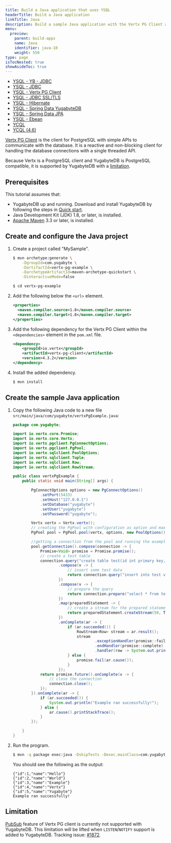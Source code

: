 ```yaml
---
title: Build a Java application that uses YSQL
headerTitle: Build a Java application
linkTitle: Java
description: Build a sample Java application with the Vertx PG Client and use the YSQL API to connect to and interact with YugabyteDB.
menu:
  preview:
    parent: build-apps
    name: Java
    identifier: java-10
    weight: 550
type: page
isTocNested: true
showAsideToc: true
---
```


<ul class="nav nav-tabs-alt nav-tabs-yb">
  <li >
    <a href="../ysql-yb-jdbc/" class="nav-link">
      <i class="icon-postgres" aria-hidden="true"></i>
      YSQL - YB - JDBC
    </a>
  </li>
  <li >
    <a href="../ysql-jdbc/" class="nav-link">
      <i class="icon-postgres" aria-hidden="true"></i>
      YSQL - JDBC
    </a>
  </li>
  <li >
    <a href="../ysql-vertx-pg-client/" class="nav-link active">
      <i class="icon-postgres" aria-hidden="true"></i>
      YSQL - Vertx PG Client
    </a>
  </li>
  <li >
    <a href="../ysql-jdbc-ssl/" class="nav-link">
      <i class="icon-postgres" aria-hidden="true"></i>
      YSQL - JDBC SSL/TLS
    </a>
  </li>
  <li >
    <a href="../ysql-hibernate/" class="nav-link">
      <i class="icon-postgres" aria-hidden="true"></i>
      YSQL - Hibernate
    </a>
  </li>
  <li >
    <a href="../ysql-sdyb/" class="nav-link">
      <i class="icon-postgres" aria-hidden="true"></i>
      YSQL - Spring Data YugabyteDB
    </a>
  </li>
  <li >
    <a href="../ysql-spring-data/" class="nav-link">
      <i class="icon-postgres" aria-hidden="true"></i>
      YSQL - Spring Data JPA
    </a>
  </li>
  <li>
    <a href="../ysql-ebean/" class="nav-link">
      <i class="icon-postgres" aria-hidden="true"></i>
      YSQL - Ebean
    </a>
  </li>
  <li>
    <a href="../ycql/" class="nav-link">
      <i class="icon-cassandra" aria-hidden="true"></i>
      YCQL
    </a>
  </li>
  <li>
    <a href="../ycql-4.6/" class="nav-link">
      <i class="icon-cassandra" aria-hidden="true"></i>
      YCQL (4.6)
    </a>
  </li>
</ul>

[Vertx PG Client](https://vertx.io/docs/vertx-pg-client/java/) is the client for PostgreSQL with simple APIs to communicate with the database. It is a reactive and non-blocking client for handling the database connections with a single threaded API.

Because Vertx is a PostgreSQL client and YugabyteDB is PostgreSQL compatible, it is supported by YugabyteDB with a [limitation](#limitation).

## Prerequisites

This tutorial assumes that:

- YugabyteDB up and running. Download and install YugabyteDB by following the steps in [Quick start](../../../../quick-start/).
- Java Development Kit (JDK) 1.8, or later, is installed. 
- [Apache Maven](https://maven.apache.org/index.html) 3.3 or later, is installed.

## Create and configure the Java project

1. Create a project called "MySample".

    ```sh
    $ mvn archetype:generate \
        -DgroupId=com.yugabyte \
        -DartifactId=vertx-pg-example \
        -DarchetypeArtifactId=maven-archetype-quickstart \
        -DinteractiveMode=false

    $ cd vertx-pg-example
    ```
1. Add the following below the `<url>` element.

    ```xml
    <properties>
      <maven.compiler.source>1.8</maven.compiler.source>
      <maven.compiler.target>1.8</maven.compiler.target>
    </properties>
    ```

1. Add the following dependency for the Vertx PG Client within the `<dependencies>` element in the `pom.xml` file.

    ```xml
    <dependency>
        <groupId>io.vertx</groupId>
        <artifactId>vertx-pg-client</artifactId>
        <version>4.3.2</version>
    </dependency>
    ```

1. Install the added dependency.

    ```sh
    $ mvn install
    ```

## Create the sample Java application

1. Copy the following Java code to a new file `src/main/java/com/yugabyte/vertxPgExample.java`:

    ```java
    package com.yugabyte;

    import io.vertx.core.Promise;
    import io.vertx.core.Vertx;
    import io.vertx.pgclient.PgConnectOptions;
    import io.vertx.pgclient.PgPool;
    import io.vertx.sqlclient.PoolOptions;
    import io.vertx.sqlclient.Tuple;
    import io.vertx.sqlclient.Row;
    import io.vertx.sqlclient.RowStream;

    public class vertxPgExample {
        public static void main(String[] args) {

            PgConnectOptions options = new PgConnectOptions()
                .setPort(5433)
                .setHost("127.0.0.1")
                .setDatabase("yugabyte")
                .setUser("yugabyte")
                .setPassword("yugabyte");

            Vertx vertx = Vertx.vertx();
            // creating the PgPool with configuration as option and maxsize 10.
            PgPool pool = PgPool.pool(vertx, options, new PoolOptions().setMaxSize(10));

            //getting a connection from the pool and running the example on that
            pool.getConnection().compose(connection -> {
                Promise<Void> promise = Promise.promise();
                // create a test table
                connection.query("create table test(id int primary key, name text)").execute()
                        .compose(v -> {
                            // insert some test data
                            return connection.query("insert into test values (1, 'Hello'), (2, 'World'), (3,'Example'), (4, 'Vertx'), (5, 'Yugabyte')").execute();
                        })
                        .compose(v -> {
                            // prepare the query
                            return connection.prepare("select * from test order by id");
                        })
                        .map(preparedStatement -> {
                            // create a stream for the prepared statement
                            return preparedStatement.createStream(50, Tuple.tuple());
                        })
                        .onComplete(ar -> {
                            if (ar.succeeded()) {
                                RowStream<Row> stream = ar.result();
                                stream
                                        .exceptionHandler(promise::fail)
                                        .endHandler(promise::complete)
                                        .handler(row -> System.out.println(row.toJson())); // Printing each row as JSON
                            } else {
                                promise.fail(ar.cause());
                            }
                        });
                return promise.future().onComplete(v -> {
                    // close the connection
                    connection.close();
                });
            }).onComplete(ar -> {
                if (ar.succeeded()) {
                    System.out.println("Example ran successfully!");
                } else {
                    ar.cause().printStackTrace();
                }
            });

        }
    }
    ```

1. Run the program.

    ```sh
    $ mvn -q package exec:java -DskipTests -Dexec.mainClass=com.yugabyte.vertxPgExample
    ```

    You should see the following as the output:

    ```output
    {"id":1,"name":"Hello"}
    {"id":2,"name":"World"}
    {"id":3,"name":"Example"}
    {"id":4,"name":"Vertx"}
    {"id":5,"name":"Yugabyte"}
    Example ran successfully!
    ```
## Limitation

[PubSub](https://vertx.io/docs/vertx-pg-client/java/#_pubsub) feature of Vertx PG client is currently not supported with YugabyteDB. This limitation will be lifted when `LISTEN`/`NOTIFY` support is added to YugabyteDB. Tracking issue: [#1872](https://github.com/yugabyte/yugabyte-db/issues/1872).

